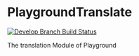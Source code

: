 PlaygroundTranslate
===================

[![Develop Branch Build Status](https://travis-ci.org/gregorybesson/PlaygroundTranslate.svg)](http://travis-ci.org/gregorybesson/PlaygroundTranslate)

The translation Module of Playground
